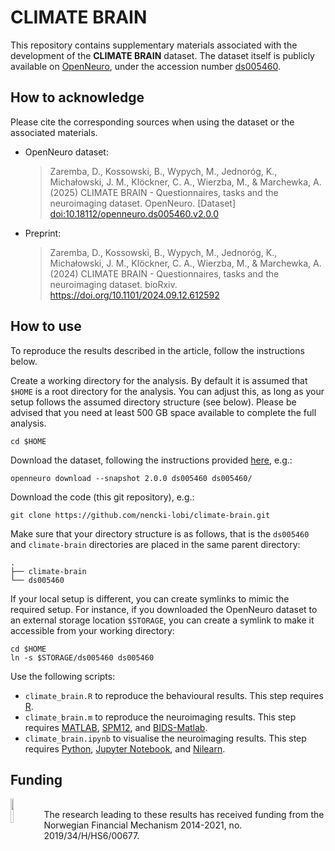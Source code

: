 # CLIMATE BRAIN

This repository contains supplementary materials associated with the development of the **CLIMATE BRAIN** dataset. The dataset itself is publicly available on [OpenNeuro](https://openneuro.org), under the accession number [ds005460](https://openneuro.org/datasets/ds005460).

## How to acknowledge

Please cite the corresponding sources when using the dataset or the associated materials.

- OpenNeuro dataset:

	> Zaremba, D., Kossowski, B., Wypych, M., Jednoróg, K., Michałowski, J. M., Klöckner, C. A., Wierzba, M., & Marchewka, A. (2025) CLIMATE BRAIN - Questionnaires, tasks and the neuroimaging dataset. OpenNeuro. [Dataset] [doi:10.18112/openneuro.ds005460.v2.0.0](https://openneuro.org/datasets/ds005460)

- Preprint:

	> Zaremba, D., Kossowski, B., Wypych, M., Jednoróg, K., Michałowski, J. M., Klöckner, C. A., Wierzba, M., & Marchewka, A. (2024) CLIMATE BRAIN - Questionnaires, tasks and the neuroimaging dataset. bioRxiv. https://doi.org/10.1101/2024.09.12.612592

## How to use

To reproduce the results described in the article, follow the instructions below.

Create a working directory for the analysis. By default it is assumed that `$HOME` is a root directory for the analysis. You can adjust this, as long as your setup follows the assumed directory structure (see below). Please be advised that you need at least 500 GB space available to complete the full analysis.

```
cd $HOME
```

Download the dataset, following the instructions provided [here](https://openneuro.org/datasets/ds005460/download), e.g.:

```
openneuro download --snapshot 2.0.0 ds005460 ds005460/
```

Download the code (this git repository), e.g.:

```
git clone https://github.com/nencki-lobi/climate-brain.git
```

Make sure that your directory structure is as follows, that is the `ds005460` and `climate-brain` directories are placed in the same parent directory:

```
.
├── climate-brain
└── ds005460
```

If your local setup is different, you can create symlinks to mimic the required setup. For instance, if you downloaded the OpenNeuro dataset to an external storage location `$STORAGE`, you can create a symlink to make it accessible from your working directory:

```
cd $HOME
ln -s $STORAGE/ds005460 ds005460
```

Use the following scripts:
- `climate_brain.R` to reproduce the behavioural results. This step requires [R](https://www.r-project.org).
- `climate_brain.m` to reproduce the neuroimaging results. This step requires [MATLAB](https://www.mathworks.com/products/matlab.html), [SPM12](https://www.fil.ion.ucl.ac.uk/spm/software/spm12), and [BIDS-Matlab](https://github.com/bids-standard/bids-matlab).
- `climate_brain.ipynb` to visualise the neuroimaging results. This step requires [Python](https://www.python.org), [Jupyter Notebook](https://jupyter.org), and [Nilearn](https://nilearn.github.io).


## Funding

<img align="left" src="https://www.norwaygrants.si/wp-content/uploads/2021/12/Norway_grants@4x-913x1024.png" width=10% height=10%> 
<br>The research leading to these results has received funding from the Norwegian Financial Mechanism 2014-2021, no. 2019/34/H/HS6/00677.
